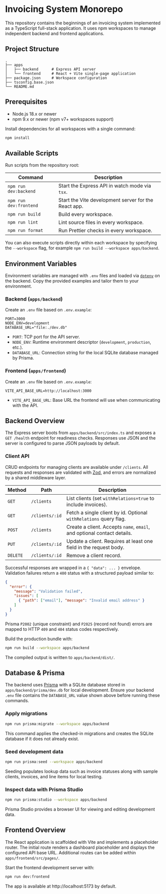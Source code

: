 # Invoicing System Monorepo

This repository contains the beginnings of an invoicing system implemented as a TypeScript full-stack application. It uses npm workspaces to manage independent backend and frontend applications.

## Project Structure

```
.
├── apps
│   ├── backend      # Express API server
│   └── frontend     # React + Vite single-page application
├── package.json     # Workspace configuration
├── tsconfig.base.json
└── README.md
```

## Prerequisites

- Node.js 18.x or newer
- npm 9.x or newer (npm v7+ workspaces support)

Install dependencies for all workspaces with a single command:

```bash
npm install
```

## Available Scripts

Run scripts from the repository root:

| Command | Description |
| --- | --- |
| `npm run dev:backend` | Start the Express API in watch mode via `tsx`. |
| `npm run dev:frontend` | Start the Vite development server for the React app. |
| `npm run build` | Build every workspace. |
| `npm run lint` | Lint source files in every workspace. |
| `npm run format` | Run Prettier checks in every workspace. |

You can also execute scripts directly within each workspace by specifying the `--workspace` flag, for example `npm run build --workspace apps/backend`.

## Environment Variables

Environment variables are managed with `.env` files and loaded via [`dotenv`](https://github.com/motdotla/dotenv) on the backend. Copy the provided examples and tailor them to your environment.

### Backend (`apps/backend`)

Create an `.env` file based on `.env.example`:

```
PORT=3000
NODE_ENV=development
DATABASE_URL="file:./dev.db"
```

- `PORT`: TCP port for the API server.
- `NODE_ENV`: Runtime environment descriptor (`development`, `production`, etc.).
- `DATABASE_URL`: Connection string for the local SQLite database managed by Prisma.

### Frontend (`apps/frontend`)

Create an `.env` file based on `.env.example`:

```
VITE_API_BASE_URL=http://localhost:3000
```

- `VITE_API_BASE_URL`: Base URL the frontend will use when communicating with the API.

## Backend Overview

The Express server boots from `apps/backend/src/index.ts` and exposes a `GET /health` endpoint for readiness checks. Responses use JSON and the server is configured to parse JSON payloads by default.

### Client API

CRUD endpoints for managing clients are available under `/clients`. All requests and responses are validated with [Zod](https://zod.dev), and errors are normalized by a shared middleware layer.

| Method | Path | Description |
| --- | --- | --- |
| `GET` | `/clients` | List clients (set `withRelations=true` to include invoices). |
| `GET` | `/clients/:id` | Fetch a single client by id. Optional `withRelations` query flag. |
| `POST` | `/clients` | Create a client. Accepts `name`, `email`, and optional contact details. |
| `PUT` | `/clients/:id` | Update a client. Requires at least one field in the request body. |
| `DELETE` | `/clients/:id` | Remove a client record. |

Successful responses are wrapped in a `{ "data": ... }` envelope. Validation failures return a `400` status with a structured payload similar to:

```json
{
  "error": {
    "message": "Validation failed",
    "issues": [
      { "path": ["email"], "message": "Invalid email address" }
    ]
  }
}
```

Prisma `P2002` (unique constraint) and `P2025` (record not found) errors are mapped to HTTP `409` and `404` status codes respectively.

Build the production bundle with:

```bash
npm run build --workspace apps/backend
```

The compiled output is written to `apps/backend/dist/`.

## Database & Prisma

The backend uses [Prisma](https://www.prisma.io/) with a SQLite database stored in `apps/backend/prisma/dev.db` for local development. Ensure your backend `.env` file contains the `DATABASE_URL` value shown above before running these commands.

### Apply migrations

```bash
npm run prisma:migrate --workspace apps/backend
```

This command applies the checked-in migrations and creates the SQLite database if it does not already exist.

### Seed development data

```bash
npm run prisma:seed --workspace apps/backend
```

Seeding populates lookup data such as invoice statuses along with sample clients, invoices, and line items for local testing.

### Inspect data with Prisma Studio

```bash
npm run prisma:studio --workspace apps/backend
```

Prisma Studio provides a browser UI for viewing and editing development data.

## Frontend Overview

The React application is scaffolded with Vite and implements a placeholder router. The initial route renders a dashboard placeholder and displays the configured API base URL. Additional routes can be added within `apps/frontend/src/pages/`.

Start the frontend development server with:

```bash
npm run dev:frontend
```

The app is available at http://localhost:5173 by default.
